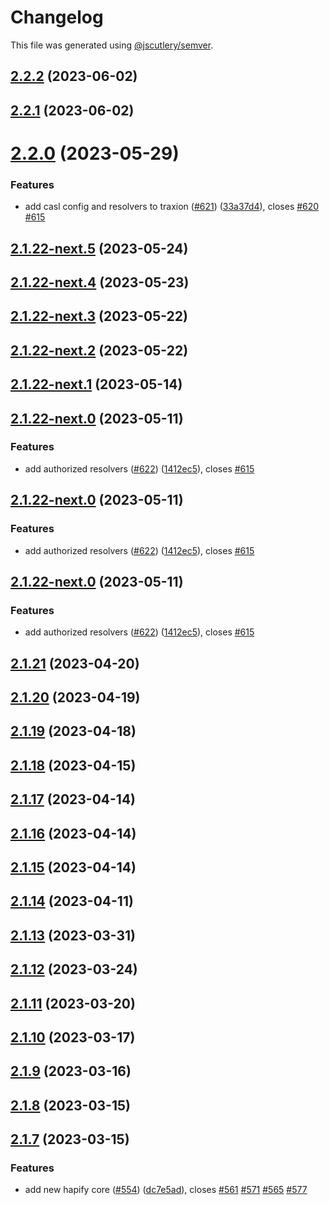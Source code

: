 # Changelog

This file was generated using [@jscutlery/semver](https://github.com/jscutlery/semver).

## [2.2.2](https://github.com/tractr/traxion/compare/v2.2.1...v2.2.2) (2023-06-02)



## [2.2.1](https://github.com/tractr/traxion/compare/v2.2.0...v2.2.1) (2023-06-02)



# [2.2.0](https://github.com/tractr/traxion/compare/v2.1.21...v2.2.0) (2023-05-29)


### Features

* add casl config and resolvers to traxion ([#621](https://github.com/tractr/traxion/issues/621)) ([33a37d4](https://github.com/tractr/traxion/commit/33a37d40b6aaa8ddda4f4a085377e48f946f1ecc)), closes [#620](https://github.com/tractr/traxion/issues/620) [#615](https://github.com/tractr/traxion/issues/615)



## [2.1.22-next.5](https://github.com/tractr/traxion/compare/v2.1.22-next.4...v2.1.22-next.5) (2023-05-24)

## [2.1.22-next.4](https://github.com/tractr/traxion/compare/v2.1.22-next.3...v2.1.22-next.4) (2023-05-23)

## [2.1.22-next.3](https://github.com/tractr/traxion/compare/v2.1.22-next.2...v2.1.22-next.3) (2023-05-22)

## [2.1.22-next.2](https://github.com/tractr/traxion/compare/v2.1.22-next.1...v2.1.22-next.2) (2023-05-22)

## [2.1.22-next.1](https://github.com/tractr/traxion/compare/v2.1.22-next.0...v2.1.22-next.1) (2023-05-14)

## [2.1.22-next.0](https://github.com/tractr/traxion/compare/v2.1.21...v2.1.22-next.0) (2023-05-11)

### Features

- add authorized resolvers
  ([#622](https://github.com/tractr/traxion/issues/622))
  ([1412ec5](https://github.com/tractr/traxion/commit/1412ec54f60b6a9bce3a40587c534e929e6d6736)),
  closes [#615](https://github.com/tractr/traxion/issues/615)

## [2.1.22-next.0](https://github.com/tractr/traxion/compare/v2.1.21...v2.1.22-next.0) (2023-05-11)

### Features

- add authorized resolvers
  ([#622](https://github.com/tractr/traxion/issues/622))
  ([1412ec5](https://github.com/tractr/traxion/commit/1412ec54f60b6a9bce3a40587c534e929e6d6736)),
  closes [#615](https://github.com/tractr/traxion/issues/615)

## [2.1.22-next.0](https://github.com/tractr/traxion/compare/v2.1.21...v2.1.22-next.0) (2023-05-11)

### Features

- add authorized resolvers
  ([#622](https://github.com/tractr/traxion/issues/622))
  ([1412ec5](https://github.com/tractr/traxion/commit/1412ec54f60b6a9bce3a40587c534e929e6d6736)),
  closes [#615](https://github.com/tractr/traxion/issues/615)

## [2.1.21](https://github.com/tractr/traxion/compare/v2.1.20...v2.1.21) (2023-04-20)

## [2.1.20](https://github.com/tractr/traxion/compare/v2.1.19...v2.1.20) (2023-04-19)

## [2.1.19](https://github.com/tractr/traxion/compare/v2.1.18...v2.1.19) (2023-04-18)

## [2.1.18](https://github.com/tractr/traxion/compare/v2.1.17...v2.1.18) (2023-04-15)

## [2.1.17](https://github.com/tractr/traxion/compare/v2.1.16...v2.1.17) (2023-04-14)

## [2.1.16](https://github.com/tractr/traxion/compare/v2.1.15...v2.1.16) (2023-04-14)

## [2.1.15](https://github.com/tractr/traxion/compare/v2.1.14...v2.1.15) (2023-04-14)

## [2.1.14](https://github.com/tractr/traxion/compare/v2.1.13...v2.1.14) (2023-04-11)

## [2.1.13](https://github.com/tractr/traxion/compare/v2.1.12...v2.1.13) (2023-03-31)

## [2.1.12](https://github.com/tractr/traxion/compare/v2.1.11...v2.1.12) (2023-03-24)

## [2.1.11](https://github.com/tractr/traxion/compare/v2.1.10...v2.1.11) (2023-03-20)

## [2.1.10](https://github.com/tractr/traxion/compare/v2.1.9...v2.1.10) (2023-03-17)

## [2.1.9](https://github.com/tractr/traxion/compare/v2.1.8...v2.1.9) (2023-03-16)

## [2.1.8](https://github.com/tractr/traxion/compare/v2.1.7...v2.1.8) (2023-03-15)

## [2.1.7](https://github.com/tractr/traxion/compare/v2.1.6...v2.1.7) (2023-03-15)

### Features

- add new hapify core ([#554](https://github.com/tractr/traxion/issues/554))
  ([dc7e5ad](https://github.com/tractr/traxion/commit/dc7e5ad0bbe5af0607deeba2c562c7b605fe6693)),
  closes [#561](https://github.com/tractr/traxion/issues/561)
  [#571](https://github.com/tractr/traxion/issues/571)
  [#565](https://github.com/tractr/traxion/issues/565)
  [#577](https://github.com/tractr/traxion/issues/577)
